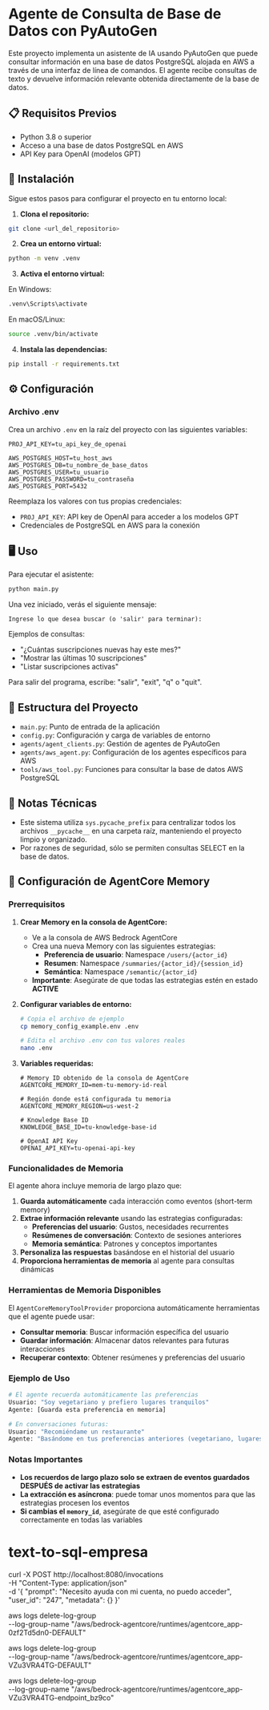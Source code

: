 # Agente de Consulta de Base de Datos con PyAutoGen

Este proyecto implementa un asistente de IA usando PyAutoGen que puede consultar información en una base de datos PostgreSQL alojada en AWS a través de una interfaz de línea de comandos. El agente recibe consultas de texto y devuelve información relevante obtenida directamente de la base de datos.

## 📋 Requisitos Previos

- Python 3.8 o superior
- Acceso a una base de datos PostgreSQL en AWS
- API Key para OpenAI (modelos GPT)

## 🚀 Instalación

Sigue estos pasos para configurar el proyecto en tu entorno local:

1. **Clona el repositorio:**

```bash
git clone <url_del_repositorio>
```

2. **Crea un entorno virtual:**

```bash
python -m venv .venv
```

3. **Activa el entorno virtual:**

En Windows:

```bash
.venv\Scripts\activate
```

En macOS/Linux:

```bash
source .venv/bin/activate
```

4. **Instala las dependencias:**

```bash
pip install -r requirements.txt
```

## ⚙️ Configuración

### Archivo .env

Crea un archivo `.env` en la raíz del proyecto con las siguientes variables:

```
PROJ_API_KEY=tu_api_key_de_openai

AWS_POSTGRES_HOST=tu_host_aws
AWS_POSTGRES_DB=tu_nombre_de_base_datos
AWS_POSTGRES_USER=tu_usuario
AWS_POSTGRES_PASSWORD=tu_contraseña
AWS_POSTGRES_PORT=5432
```

Reemplaza los valores con tus propias credenciales:

- `PROJ_API_KEY`: API key de OpenAI para acceder a los modelos GPT
- Credenciales de PostgreSQL en AWS para la conexión

## 🖥️ Uso

Para ejecutar el asistente:

```bash
python main.py
```

Una vez iniciado, verás el siguiente mensaje:

```
Ingrese lo que desea buscar (o 'salir' para terminar):
```

Ejemplos de consultas:

- "¿Cuántas suscripciones nuevas hay este mes?"
- "Mostrar las últimas 10 suscripciones"
- "Listar suscripciones activas"

Para salir del programa, escribe: "salir", "exit", "q" o "quit".

## 📁 Estructura del Proyecto

- `main.py`: Punto de entrada de la aplicación
- `config.py`: Configuración y carga de variables de entorno
- `agents/agent_clients.py`: Gestión de agentes de PyAutoGen
- `agents/aws_agent.py`: Configuración de los agentes específicos para AWS
- `tools/aws_tool.py`: Funciones para consultar la base de datos AWS PostgreSQL

## 🔧 Notas Técnicas

- Este sistema utiliza `sys.pycache_prefix` para centralizar todos los archivos `__pycache__` en una carpeta raíz, manteniendo el proyecto limpio y organizado.
- Por razones de seguridad, sólo se permiten consultas SELECT en la base de datos.

## 🧠 Configuración de AgentCore Memory

### Prerrequisitos

1. **Crear Memory en la consola de AgentCore:**
   - Ve a la consola de AWS Bedrock AgentCore
   - Crea una nueva Memory con las siguientes estrategias:
     - **Preferencia de usuario**: Namespace `/users/{actor_id}`
     - **Resumen**: Namespace `/summaries/{actor_id}/{session_id}`
     - **Semántica**: Namespace `/semantic/{actor_id}`
   - **Importante**: Asegúrate de que todas las estrategias estén en estado **ACTIVE**

2. **Configurar variables de entorno:**
   ```bash
   # Copia el archivo de ejemplo
   cp memory_config_example.env .env
   
   # Edita el archivo .env con tus valores reales
   nano .env
   ```

3. **Variables requeridas:**
   ```env
   # Memory ID obtenido de la consola de AgentCore
   AGENTCORE_MEMORY_ID=mem-tu-memory-id-real
   
   # Región donde está configurada tu memoria
   AGENTCORE_MEMORY_REGION=us-west-2
   
   # Knowledge Base ID
   KNOWLEDGE_BASE_ID=tu-knowledge-base-id
   
   # OpenAI API Key
   OPENAI_API_KEY=tu-openai-api-key
   ```

### Funcionalidades de Memoria

El agente ahora incluye memoria de largo plazo que:

1. **Guarda automáticamente** cada interacción como eventos (short-term memory)
2. **Extrae información relevante** usando las estrategias configuradas:
   - **Preferencias del usuario**: Gustos, necesidades recurrentes
   - **Resúmenes de conversación**: Contexto de sesiones anteriores  
   - **Memoria semántica**: Patrones y conceptos importantes
3. **Personaliza las respuestas** basándose en el historial del usuario
4. **Proporciona herramientas de memoria** al agente para consultas dinámicas

### Herramientas de Memoria Disponibles

El `AgentCoreMemoryToolProvider` proporciona automáticamente herramientas que el agente puede usar:

- **Consultar memoria**: Buscar información específica del usuario
- **Guardar información**: Almacenar datos relevantes para futuras interacciones
- **Recuperar contexto**: Obtener resúmenes y preferencias del usuario

### Ejemplo de Uso

```python
# El agente recuerda automáticamente las preferencias
Usuario: "Soy vegetariano y prefiero lugares tranquilos"
Agente: [Guarda esta preferencia en memoria]

# En conversaciones futuras:
Usuario: "Recomiéndame un restaurante"
Agente: "Basándome en tus preferencias anteriores (vegetariano, lugares tranquilos)..."
```

### Notas Importantes

- **Los recuerdos de largo plazo solo se extraen de eventos guardados DESPUÉS de activar las estrategias**
- **La extracción es asíncrona**: puede tomar unos momentos para que las estrategias procesen los eventos
- **Si cambias el `memory_id`**, asegúrate de que esté configurado correctamente en todas las variables

# text-to-sql-empresa

curl -X POST http://localhost:8080/invocations \
 -H "Content-Type: application/json" \
 -d '{
"prompt": "Necesito ayuda con mi cuenta, no puedo acceder",
"user_id": "247",
"metadata": {}
}'

aws logs delete-log-group \
 --log-group-name "/aws/bedrock-agentcore/runtimes/agentcore_app-0zf2Td5dn0-DEFAULT"

aws logs delete-log-group \
 --log-group-name "/aws/bedrock-agentcore/runtimes/agentcore_app-VZu3VRA4TG-DEFAULT"

aws logs delete-log-group \
 --log-group-name "/aws/bedrock-agentcore/runtimes/agentcore_app-VZu3VRA4TG-endpoint_bz9co"
